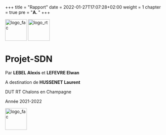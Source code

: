 +++
title = "Rapport"
date = 2022-01-27T17:07:28+02:00
weight = 1
chapter = true
pre = "<b>A. </b>"
+++

<style>
img {
    height: 5em;
    display: line;
}
</style>

![logo_fac](../../images/logo_iut.png) ![logo_rt](../../images/logo_rt.png)

# Projet-SDN

Par **LEBEL Alexis** et **LEFEVRE Elwan**

A destination de **HUSSENET Laurent**

DUT RT Chalons en Champagne

Année 2021-2022

![logo_fac](../../images/logo_fac.png)
